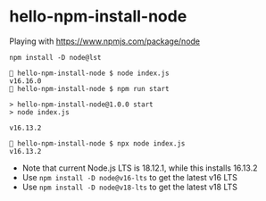 # hello-npm-install-node

Playing with https://www.npmjs.com/package/node

```
npm install -D node@lst
```


```
🦃 hello-npm-install-node $ node index.js 
v16.16.0
🦏 hello-npm-install-node $ npm run start

> hello-npm-install-node@1.0.0 start
> node index.js

v16.13.2

🌰 hello-npm-install-node $ npx node index.js                                                           
v16.13.2
```

* Note that current Node.js LTS is 18.12.1, while this installs 16.13.2
* Use `npm install -D node@v16-lts` to get the latest v16 LTS
* Use `npm install -D node@v18-lts` to get the latest v18 LTS
